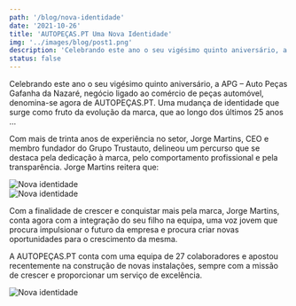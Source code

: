 ```yaml
---
path: '/blog/nova-identidade'
date: '2021-10-26'
title: 'AUTOPEÇAS.PT Uma Nova Identidade'
img: '../images/blog/post1.png'
description: 'Celebrando este ano o seu vigésimo quinto aniversário, a APG – Auto Peças Gafanha da Nazaré, negócio ligado ao comércio de peças automóvel, denomina-se de AUTOPEÇAS.PT'
status: false
---
```


<div class="split">

<div>
<p>
    Celebrando este ano o seu vigésimo quinto aniversário, a APG – Auto Peças Gafanha da Nazaré, negócio ligado ao comércio de peças automóvel, denomina-se agora de AUTOPEÇAS.PT. Uma mudança de identidade que surge como fruto da evolução da marca, que ao longo dos últimos 25 anos …
</p>

<p>
    Com mais de trinta anos de experiência no setor, Jorge Martins, CEO e membro fundador do Grupo Trustauto, delineou um percurso que se destaca pela dedicação à marca, pelo comportamento profissional e pela transparência. Jorge Martins reitera que:
</p>

<img src="../images/blog/post1-3.png" alt="Nova identidade" class="mtm" />

</div>

<div>
<img src="../images/blog/post1-1.png" alt="Nova identidade" />
<p>
    Com a finalidade de crescer e conquistar mais pela marca, Jorge Martins, conta agora com a integração do seu filho na equipa, uma voz jovem que procura impulsionar o futuro da empresa e procura criar novas oportunidades para o crescimento da mesma.
</p>

<p>
A AUTOPEÇAS.PT conta com uma equipa de 27 colaboradores e apostou recentemente na construção de novas instalações, sempre com a missão 
de crescer e proporcionar um serviço de excelência.
</p>

</div>

</div>

<img src="../images/blog/post1-2.png" alt="Nova identidade" class="main-image" />
